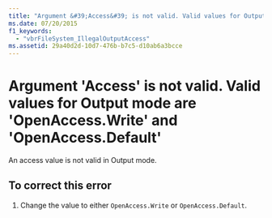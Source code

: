 ```yaml
---
title: "Argument &#39;Access&#39; is not valid. Valid values for Output mode are &#39;OpenAccess.Write&#39; and &#39;OpenAccess.Default&#39;"
ms.date: 07/20/2015
f1_keywords: 
  - "vbrFileSystem_IllegalOutputAccess"
ms.assetid: 29a40d2d-10d7-476b-b7c5-d10ab6a3bcce
---
```

# Argument &#39;Access&#39; is not valid. Valid values for Output mode are &#39;OpenAccess.Write&#39; and &#39;OpenAccess.Default&#39;
An access value is not valid in Output mode.  

## To correct this error  

1. Change the value to either `OpenAccess.Write` or `OpenAccess.Default`.
